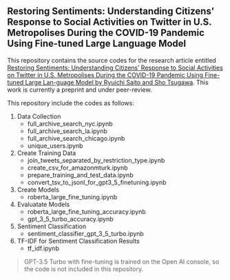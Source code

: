 ## Restoring Sentiments: Understanding Citizens’ Response to Social Activities on Twitter in U.S. Metropolises During the COVID-19 Pandemic Using Fine-tuned Large Language Model

This repository contains the source codes for the research article entitled [Restoring Sentiments: Understanding Citizens’ Response to Social Activities on Twitter in U.S. Metropolises During the COVID-19 Pandemic Using Fine-tuned Large Lan-guage Model by Ryuichi Saito and Sho Tsugawa](https://doi.org/10.2196/preprints.63824). This work is currently a preprint and under peer-review.

This repository include the codes as follows:
1. Data Collection
   - full_archive_search_nyc.ipynb
   - full_archive_search_la.ipynb
   - full_archive_search_chicago.ipynb
   - unique_users.ipynb
2. Create Training Data
   - join_tweets_separated_by_restriction_type.ipynb
   - create_csv_for_amazonmturk.ipynb
   - prepare_training_and_test_data.ipynb
   - convert_tsv_to_jsonl_for_gpt3_5_finetuning.ipynb
3. Create Models
   - roberta_large_fine_tuning.ipynb
4. Evaluatate Models
   - roberta_large_fine_tuning_accuracy.ipynb
   - gpt_3_5_turbo_accuracy.ipynb
5. Sentiment Classification
   - sentiment_classifier_gpt_3_5_turbo.ipynb 
6. TF-IDF for Sentiment Classification Results
   - tf_idf.ipynb
   
> GPT-3.5 Turbo with fine-tuning is trained on the Open AI console, so the code is not included in this repository.
